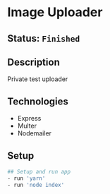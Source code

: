 # Image Uploader

## Status: ````Finished````

## Description
Private test uploader

## Technologies
- Express
- Multer
- Nodemailer

## Setup 
```bash
## Setup and run app
- run 'yarn'
- run 'node index'
```


